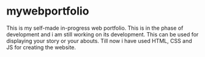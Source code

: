 # mywebportfolio
This is my self-made in-progress web portfolio. This is in the phase of development and i am still working on its development. This can be used for displaying your story or your abouts. Till now i have used HTML, CSS and JS for creating the website.
